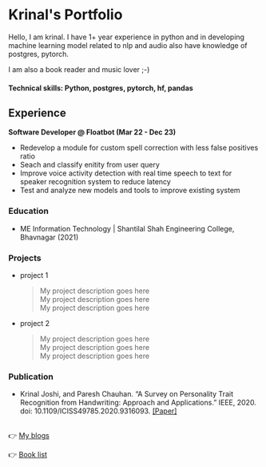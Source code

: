 # Krinal's Portfolio

Hello, I am krinal.
I have 1+ year experience in python and in developing machine learning model related to nlp and audio also have knowledge of postgres, pytorch.

I am also a book reader and music lover ;-)

#### Technical skills: Python, postgres, pytorch, hf, pandas

## Experience
**Software Developer @ Floatbot (Mar 22 - Dec 23)**
- Redevelop a module for custom spell correction with less false positives ratio
- Seach and classify enitity from user query
- Improve voice activity detection with real time speech to text for speaker recognition system to reduce latency
- Test and analyze new models and tools to improve existing system 

### Education
- ME Information Technology | Shantilal Shah Engineering College, Bhavnagar (2021)


### Projects
- project 1
   > My project description goes here\
   > My project description goes here\
   > My project description goes here

- project 2
   > My project description goes here\
   > My project description goes here\
   > My project description goes here

### Publication
- Krinal Joshi, and Paresh Chauhan. “A Survey on Personality Trait Recognition from Handwriting: Approach and Applications.” IEEE, 2020. doi: 10.1109/ICISS49785.2020.9316093. [[Paper]](https://ieeexplore.ieee.org/document/9316093)

\
👉 [My blogs](my_blogs.md)

👉 [Book list](book_list.md)
  
